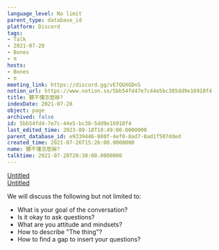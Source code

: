 ```yaml
---
language_level: No limit
parent_type: database_id
platform: Discord
tags:
- Talk
- 2021-07-28
- Bones
- π
hosts:
- Bones
- π
meeting_link: https://discord.gg/vE7QUXGDnS
notion_url: https://www.notion.so/5bb54fd47e7c44e5bc385dd9e16918f4
title: 聽不懂怎麼辦?
indexDate: 2021-07-28
object: page
archived: false
id: 5bb54fd4-7e7c-44e5-bc38-5dd9e16918f4
last_edited_time: 2023-09-18T10:49:00.0000000
parent_database_id: e9339446-880f-4ef0-8ad7-8ad1f507dded
created_time: 2021-07-26T15:26:00.0000000
name: 聽不懂怎麼辦?
talktime: 2021-07-28T20:30:00.0000000
---
```




[Untitled](https://www.notion.so/12c4a9e645d54aefa860b5f927a0b220)   
[Untitled](https://www.notion.so/482e61b02b9c4456b2b4fe86bb7544c6)   


We will discuss the following but not limited to:
   - What is your goal of the conversation?
   - Is it okay to ask questions?
   - What are you attitude and mindsets?
   - How to describe "The thing"?
   - How to find a gap to insert your questions?






